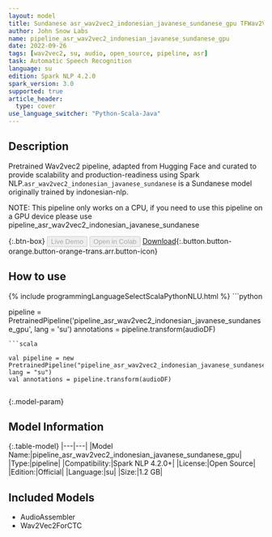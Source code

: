 ```yaml
---
layout: model
title: Sundanese asr_wav2vec2_indonesian_javanese_sundanese_gpu TFWav2Vec2ForCTC from indonesian-nlp
author: John Snow Labs
name: pipeline_asr_wav2vec2_indonesian_javanese_sundanese_gpu
date: 2022-09-26
tags: [wav2vec2, su, audio, open_source, pipeline, asr]
task: Automatic Speech Recognition
language: su
edition: Spark NLP 4.2.0
spark_version: 3.0
supported: true
article_header:
  type: cover
use_language_switcher: "Python-Scala-Java"
---
```


## Description

Pretrained Wav2vec2  pipeline, adapted from Hugging Face and curated to provide scalability and production-readiness using Spark NLP.`asr_wav2vec2_indonesian_javanese_sundanese` is a Sundanese model originally trained by indonesian-nlp.

NOTE: This pipeline only works on a CPU, if you need to use this pipeline on a GPU device please use pipeline_asr_wav2vec2_indonesian_javanese_sundanese

{:.btn-box}
<button class="button button-orange" disabled>Live Demo</button>
<button class="button button-orange" disabled>Open in Colab</button>
[Download](https://s3.amazonaws.com/auxdata.johnsnowlabs.com/public/models/pipeline_asr_wav2vec2_indonesian_javanese_sundanese_gpu_su_4.2.0_3.0_1664187968561.zip){:.button.button-orange.button-orange-trans.arr.button-icon}

## How to use



<div class="tabs-box" markdown="1">
{% include programmingLanguageSelectScalaPythonNLU.html %}
```python

pipeline = PretrainedPipeline('pipeline_asr_wav2vec2_indonesian_javanese_sundanese_gpu', lang = 'su')
annotations =  pipeline.transform(audioDF)
    
```
```scala

val pipeline = new PretrainedPipeline("pipeline_asr_wav2vec2_indonesian_javanese_sundanese_gpu", lang = "su")
val annotations = pipeline.transform(audioDF)
    
```
</div>

{:.model-param}
## Model Information

{:.table-model}
|---|---|
|Model Name:|pipeline_asr_wav2vec2_indonesian_javanese_sundanese_gpu|
|Type:|pipeline|
|Compatibility:|Spark NLP 4.2.0+|
|License:|Open Source|
|Edition:|Official|
|Language:|su|
|Size:|1.2 GB|

## Included Models

- AudioAssembler
- Wav2Vec2ForCTC